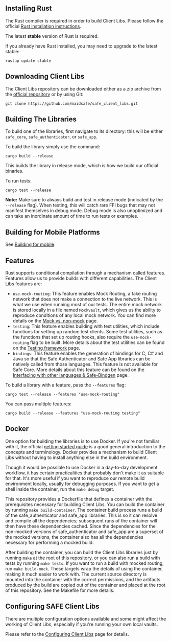 ## Installing Rust

The Rust compiler is required in order to build Client Libs. Please follow the official [Rust installation instructions](https://www.rust-lang.org/en-US/install.html).

The latest **stable** version of Rust is required.

If you already have Rust installed, you may need to upgrade to the latest stable:

```
rustup update stable
```

## Downloading Client Libs

The Client Libs repository can be downloaded either as a zip archive from the [official repository](https://github.com/maidsafe/safe_client_libs) or by using Git:

```
git clone https://github.com/maidsafe/safe_client_libs.git
```

## Building The Libraries

To build one of the libraries, first navigate to its directory: this will be either `safe_core`, `safe_authenticator`, or `safe_app`.

To build the library simply use the command:

```
cargo build --release
```

This builds the library in release mode, which is how we build our official binaries.

To run tests:

```
cargo test --release
```

**Note:** Make sure to always build and test in release mode (indicated by the `--release` flag). When testing, this will catch rare FFI bugs that may not manifest themselves in debug mode. Debug mode is also unoptimized and can take an inordinate amount of time to run tests or examples.

## Building for Mobile Platforms

See [Building for mobile](./Building-for-mobile).

## Features

Rust supports conditional compilation through a mechanism called features. Features allow us to provide builds with different capabilities. The Client Libs features are:

- `use-mock-routing`: This feature enables Mock Routing, a fake routing network that does not make a connection to the live network. This is what we use when running most of our tests. The entire mock network is stored locally in a file named `MockVault`, which gives us the ability to reproduce conditions of any local mock network. You can find more details on the [Mock vs. non-mock](./Mock-vs.-non-mock) page.
- `testing`: This feature enables building with test utilities, which include functions for setting up random test clients. Some test utilities, such as the functions that set up routing hooks, also require the `use-mock-routing` flag to be built. More details about the test utilities can be found on the [Testing framework](./Testing-framework) page.
- `bindings`: This feature enables the generation of bindings for C, C\# and Java so that the Safe Authenticator and Safe App libraries can be natively called from those languages. This feature is not available for Safe Core. More details about this feature can be found on the [Interfacing with other languages & Safe-Bindgen](.) page.

To build a library with a feature, pass the `--features` flag:

```
cargo test --release --features "use-mock-routing"
```

You can pass multiple features:

```
cargo build --release --features "use-mock-routing testing"
```

## Docker

One option for building the libraries is to use Docker. If you're not familiar with it, the official [getting started guide](https://docs.docker.com/get-started/) is a good general introduction to the concepts and terminology. Docker provides a mechanism to build Client Libs without having to install anything else in the build environment.

Though it would be possible to use Docker in a day-to-day development workflow, it has certain practicalities that probably don't make it as suitable for that. It's more useful if you want to reproduce our remote build environment locally, usually for debugging purposes. If you want to get a shell inside the container, run the `make debug` target.

This repository provides a Dockerfile that defines a container with the prerequisites necessary for building Client Libs. You can build the container by running `make build-container`. The container build process runs a build of the safe_authenticator and safe_app libraries. This is so it can resolve and compile all the dependencies; subsequent runs of the container will then have these dependencies cached. Since the dependencies for the non-mocked versions of safe_authenticator and safe_app are a superset of the mocked versions, the container also has all the dependencies necessary for performing a mocked build.

After building the container, you can build the Client Libs libraries just by running `make` at the root of this repository, or you can also run a build with tests by running `make tests`. If you want to run a build with mocked routing, run `make build-mock`. These targets wrap the details of using the container, making it much easier to work with. The current source directory is mounted into the container with the correct permissions, and the artifacts produced by the build are copied out of the container and placed at the root of this repository. See the Makefile for more details.

## Configuring SAFE Client Libs

There are multiple configuration options available and some might affect the working of Client Libs, especially if you're running your own local vaults.

Please refer to the [Configuring Client Libs](./Configuring-Client-Libs) page for details.
